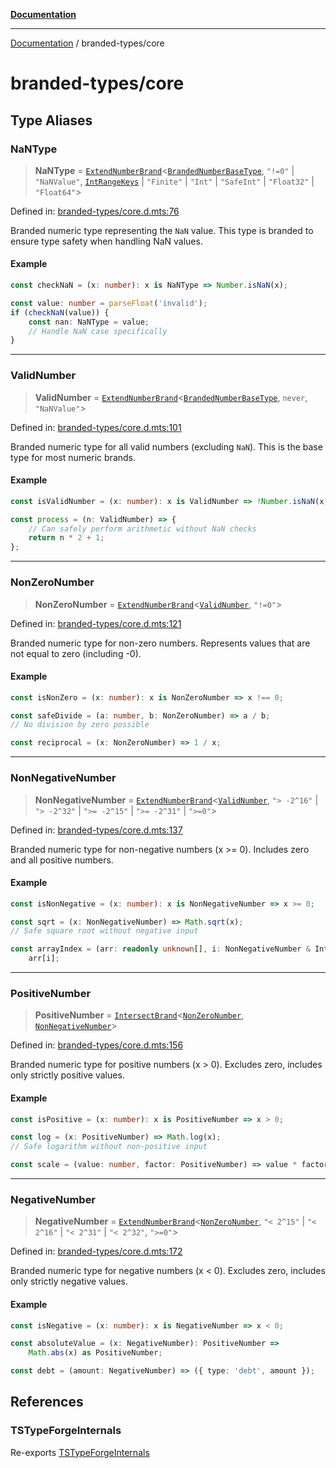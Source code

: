 [**Documentation**](../README.md)

---

[Documentation](../README.md) / branded-types/core

# branded-types/core

## Type Aliases

### NaNType

> **NaNType** = [`ExtendNumberBrand`](brand/namespaces/TSTypeForgeInternals/README.md#extendnumberbrand)\<[`BrandedNumberBaseType`](brand/namespaces/TSTypeForgeInternals/README.md#brandednumberbasetype), `"!=0"` \| `"NaNValue"`, [`IntRangeKeys`](brand/namespaces/TSTypeForgeInternals/README.md#intrangekeys) \| `"Finite"` \| `"Int"` \| `"SafeInt"` \| `"Float32"` \| `"Float64"`\>

Defined in: [branded-types/core.d.mts:76](https://github.com/noshiro-pf/ts-type-forge/blob/main/src/branded-types/core.d.mts#L76)

Branded numeric type representing the `NaN` value.
This type is branded to ensure type safety when handling NaN values.

#### Example

```ts
const checkNaN = (x: number): x is NaNType => Number.isNaN(x);

const value: number = parseFloat('invalid');
if (checkNaN(value)) {
    const nan: NaNType = value;
    // Handle NaN case specifically
}
```

---

### ValidNumber

> **ValidNumber** = [`ExtendNumberBrand`](brand/namespaces/TSTypeForgeInternals/README.md#extendnumberbrand)\<[`BrandedNumberBaseType`](brand/namespaces/TSTypeForgeInternals/README.md#brandednumberbasetype), `never`, `"NaNValue"`\>

Defined in: [branded-types/core.d.mts:101](https://github.com/noshiro-pf/ts-type-forge/blob/main/src/branded-types/core.d.mts#L101)

Branded numeric type for all valid numbers (excluding `NaN`).
This is the base type for most numeric brands.

#### Example

```ts
const isValidNumber = (x: number): x is ValidNumber => !Number.isNaN(x);

const process = (n: ValidNumber) => {
    // Can safely perform arithmetic without NaN checks
    return n * 2 + 1;
};
```

---

### NonZeroNumber

> **NonZeroNumber** = [`ExtendNumberBrand`](brand/namespaces/TSTypeForgeInternals/README.md#extendnumberbrand)\<[`ValidNumber`](#validnumber), `"!=0"`\>

Defined in: [branded-types/core.d.mts:121](https://github.com/noshiro-pf/ts-type-forge/blob/main/src/branded-types/core.d.mts#L121)

Branded numeric type for non-zero numbers.
Represents values that are not equal to zero (including -0).

#### Example

```ts
const isNonZero = (x: number): x is NonZeroNumber => x !== 0;

const safeDivide = (a: number, b: NonZeroNumber) => a / b;
// No division by zero possible

const reciprocal = (x: NonZeroNumber) => 1 / x;
```

---

### NonNegativeNumber

> **NonNegativeNumber** = [`ExtendNumberBrand`](brand/namespaces/TSTypeForgeInternals/README.md#extendnumberbrand)\<[`ValidNumber`](#validnumber), `"> -2^16"` \| `"> -2^32"` \| `">= -2^15"` \| `">= -2^31"` \| `">=0"`\>

Defined in: [branded-types/core.d.mts:137](https://github.com/noshiro-pf/ts-type-forge/blob/main/src/branded-types/core.d.mts#L137)

Branded numeric type for non-negative numbers (x >= 0).
Includes zero and all positive numbers.

#### Example

```ts
const isNonNegative = (x: number): x is NonNegativeNumber => x >= 0;

const sqrt = (x: NonNegativeNumber) => Math.sqrt(x);
// Safe square root without negative input

const arrayIndex = (arr: readonly unknown[], i: NonNegativeNumber & Int) =>
    arr[i];
```

---

### PositiveNumber

> **PositiveNumber** = [`IntersectBrand`](brand/README.md#intersectbrand)\<[`NonZeroNumber`](#nonzeronumber), [`NonNegativeNumber`](#nonnegativenumber)\>

Defined in: [branded-types/core.d.mts:156](https://github.com/noshiro-pf/ts-type-forge/blob/main/src/branded-types/core.d.mts#L156)

Branded numeric type for positive numbers (x > 0).
Excludes zero, includes only strictly positive values.

#### Example

```ts
const isPositive = (x: number): x is PositiveNumber => x > 0;

const log = (x: PositiveNumber) => Math.log(x);
// Safe logarithm without non-positive input

const scale = (value: number, factor: PositiveNumber) => value * factor;
```

---

### NegativeNumber

> **NegativeNumber** = [`ExtendNumberBrand`](brand/namespaces/TSTypeForgeInternals/README.md#extendnumberbrand)\<[`NonZeroNumber`](#nonzeronumber), `"< 2^15"` \| `"< 2^16"` \| `"< 2^31"` \| `"< 2^32"`, `">=0"`\>

Defined in: [branded-types/core.d.mts:172](https://github.com/noshiro-pf/ts-type-forge/blob/main/src/branded-types/core.d.mts#L172)

Branded numeric type for negative numbers (x < 0).
Excludes zero, includes only strictly negative values.

#### Example

```ts
const isNegative = (x: number): x is NegativeNumber => x < 0;

const absoluteValue = (x: NegativeNumber): PositiveNumber =>
    Math.abs(x) as PositiveNumber;

const debt = (amount: NegativeNumber) => ({ type: 'debt', amount });
```

## References

### TSTypeForgeInternals

Re-exports [TSTypeForgeInternals](brand/namespaces/TSTypeForgeInternals/README.md)
